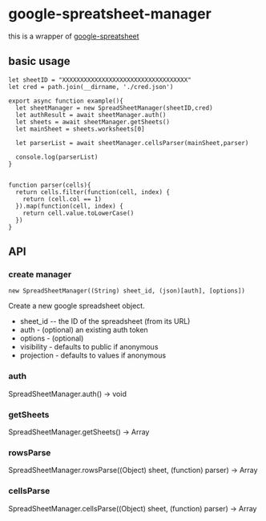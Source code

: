 # google-spreatsheet-manager
this is a wrapper of [google-spreatsheet](https://www.npmjs.com/package/google-spreadsheet)

## basic usage

```
let sheetID = "XXXXXXXXXXXXXXXXXXXXXXXXXXXXXXXXXXX"
let cred = path.join(__dirname, './cred.json')

export async function example(){
  let sheetManager = new SpreadSheetManager(sheetID,cred)
  let authResult = await sheetManager.auth()
  let sheets = await sheetManager.getSheets()
  let mainSheet = sheets.worksheets[0]

  let parserList = await sheetManager.cellsParser(mainSheet,parser)

  console.log(parserList)
}


function parser(cells){
  return cells.filter(function(cell, index) {
    return (cell.col == 1)
  }).map(function(cell, index) {
    return cell.value.toLowerCase()
  })
}
```


## API

### create manager
```
new SpreadSheetManager((String) sheet_id, (json)[auth], [options])
```
Create a new google spreadsheet object.   
 - sheet_id -- the ID of the spreadsheet (from its URL)
 - auth - (optional) an existing auth token
 - options - (optional)
  - visibility - defaults to public if anonymous
  - projection - defaults to values if anonymous


### auth
SpreadSheetManager.auth() -> void

### getSheets
SpreadSheetManager.getSheets() -> Array

### rowsParse
SpreadSheetManager.rowsParse((Object) sheet, (function) parser) -> Array

### cellsParse
SpreadSheetManager.cellsParse((Object) sheet, (function) parser) -> Array